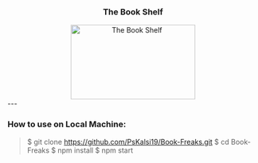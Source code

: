 <div align="center">


### The Book Shelf

<img style="text-align:center" src="https://ik.imagekit.io/pb97gg2as/E-Commerce-Assets/My_project.png?updatedAt=1686063929300" alt="The Book Shelf" height=150 width=250>

</div>
---

### How to use on Local Machine:

> $  git clone https://github.com/PsKalsi19/Book-Freaks.git
> $  cd Book-Freaks
> $  npm install
> $  npm start

